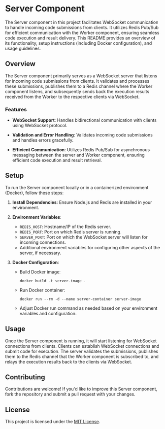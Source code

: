 
# Server Component

The Server component in this project facilitates WebSocket communication to handle incoming code submissions from clients. It utilizes Redis Pub/Sub for efficient communication with the Worker component, ensuring seamless code execution and result delivery. This README provides an overview of its functionality, setup instructions (including Docker configuration), and usage guidelines.

## Overview

The Server component primarily serves as a WebSocket server that listens for incoming code submissions from clients. It validates and processes these submissions, publishes them to a Redis channel where the Worker component listens, and subsequently sends back the execution results received from the Worker to the respective clients via WebSocket.

### Features

- **WebSocket Support**: Handles bidirectional communication with clients using WebSocket protocol.
  
- **Validation and Error Handling**: Validates incoming code submissions and handles errors gracefully.
  
- **Efficient Communication**: Utilizes Redis Pub/Sub for asynchronous messaging between the server and Worker component, ensuring efficient code execution and result retrieval.

## Setup

To run the Server component locally or in a containerized environment (Docker), follow these steps:

1. **Install Dependencies**: Ensure Node.js and Redis are installed in your environment.

2. **Environment Variables**:
   - `REDIS_HOST`: Hostname/IP of the Redis server.
   - `REDIS_PORT`: Port on which Redis server is running.
   - `SERVER_PORT`: Port on which the WebSocket server will listen for incoming connections.
   - Additional environment variables for configuring other aspects of the server, if necessary.

3. **Docker Configuration**:
   - Build Docker image:
     ```
     docker build -t server-image .
     ```
   - Run Docker container:
     ```
     docker run --rm -d --name server-container server-image
     ```
   - Adjust Docker run command as needed based on your environment variables and configuration.

## Usage

Once the Server component is running, it will start listening for WebSocket connections from clients. Clients can establish WebSocket connections and submit code for execution. The server validates the submissions, publishes them to the Redis channel that the Worker component is subscribed to, and relays the execution results back to the clients via WebSocket.

## Contributing

Contributions are welcome! If you'd like to improve this Server component, fork the repository and submit a pull request with your changes.

## License
This project is licensed under the [MIT License](https://github.com/CODECZERO/OnlineCodeCompiler/blob/main/MIT-LICENSE.txt).
